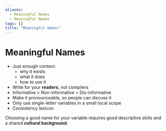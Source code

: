 ```yaml
---
aliases:
  - Meaningful Names
  - Meaningful Names
tags: []
title: "Meaningful Names"
---
```


# Meaningful Names

- Just enough context:
	- why it exists
	- what it does
	- how to use it
- Write for your **readers**, not compilers
- Informative > Non-informative > Dis-informative
- Make it pronounceable, so people can discuss it
- Only use single-letter variables in a small local scope
- Consistency lexicon

Choosing a good name for your variable requires good descriptive skills and a shared **cultural background**.
